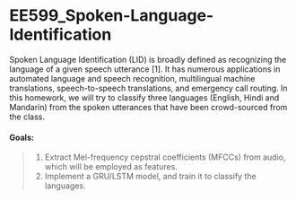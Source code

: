 # EE599_Spoken-Language-Identification  
Spoken Language Identification (LID) is broadly defined as recognizing the language of a given speech utterance [1]. It has numerous applications in automated language and speech recognition, multilingual machine translations, speech-to-speech translations, and emergency call routing. In this homework, we will try to classify three languages (English, Hindi and Mandarin) from the spoken utterances that have been crowd-sourced from the class.
#### Goals:
>1. Extract Mel-frequency cepstral coefficients (MFCCs) from audio, which will be employed as features.  
>2. Implement a GRU/LSTM model, and train it to classify the languages.  


